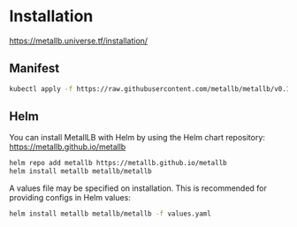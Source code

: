 # Installation

<https://metallb.universe.tf/installation/>

## Manifest

```bash
kubectl apply -f https://raw.githubusercontent.com/metallb/metallb/v0.13.7/config/manifests/metallb-native.yaml
```

## Helm

You can install MetallLB with Helm by using the Helm chart repository: https://metallb.github.io/metallb

```bash
helm repo add metallb https://metallb.github.io/metallb
helm install metallb metallb/metallb
```

A values file may be specified on installation. This is recommended for providing configs in Helm values:

```bash
helm install metallb metallb/metallb -f values.yaml
```
